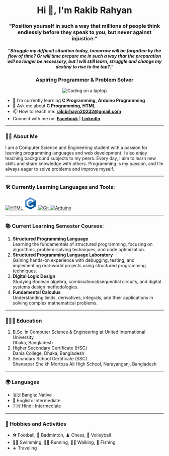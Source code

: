 <h1 align="center">Hi 👋, I'm Rakib Rahyan</h1>
<h3 align="center">"Position yourself in such a way that millions of people think endlessly before they speak to you, but never against injustice."</h3>
<h5 align="center">"Struggle my difficult situation today, tomorrow will be forgotten by the flow of time? Or will time prepare me in such a way that the preparation will no longer be necessary, but I will still learn, struggle and change my destiny to rise to the top?."</h5>

<h3 align="center">Aspiring Programmer & Problem Solver</h3>

<p align="center"> 
    <img src="https://thumbor.forbes.com/thumbor/fit-in/1290x/https://www.forbes.com/advisor/wp-content/uploads/2023/07/computer-coding.jpg" alt="Coding on a laptop" width="600"/>
</p>

- 🌱 I’m currently learning **C Programming, Arduino Programming**
- 💬 Ask me about **C Programming, HTML**
- 📫 How to reach me: **rakibrhayn20232@gmail.com**
- Connect with me on: [**Facebook**](https://www.facebook.com/profile.php?id=61556517414774) | [**LinkedIn**](https://www.linkedin.com/feed/?trk=guest_homepage-basic_google-one-tap-submit)

---

<h3>🙋‍♂️ About Me</h3>
<p>
    I am a Computer Science and Engineering student with a passion for learning programming languages and web development. I also enjoy teaching background subjects to my peers. Every day, I aim to learn new skills and share knowledge with others. Programming is my passion, and I’m always eager to solve problems and improve myself.
</p>

---

<h3>🛠️ Currently Learning Languages and Tools:</h3>
<p align="left"> 
    <a href="https://developer.mozilla.org/en-US/docs/Web/HTML" target="_blank" rel="noreferrer">
        <img src="https://encrypted-tbn0.gstatic.com/images?q=tbn:ANd9GcRsubI1xnS2EsbFC7IKOtHXy3o2yp5zNGHX8-mLk-0nVw&s" alt="HTML" width="40" height="40"/>
    </a>
    <a href="https://www.cprogramming.com/" target="_blank" rel="noreferrer"> 
        <img src="https://raw.githubusercontent.com/devicons/devicon/master/icons/c/c-original.svg" alt="C" width="40" height="40"/> 
    </a> 
    <a href="https://git-scm.com/" target="_blank" rel="noreferrer"> 
        <img src="https://www.vectorlogo.zone/logos/git-scm/git-scm-icon.svg" alt="Git" width="40" height="40"/> 
    </a> 
    <a href="https://docs.arduino.cc/learn/" target="_blank" rel="noreferrer"> 
        <img src="https://upload.wikimedia.org/wikipedia/commons/8/87/Arduino_Logo.svg" alt="Arduino" width="40" height="40"/> 
    </a> 
</p>

---

<h3>📚 Current Learning Semester Courses:</h3>
<ol>
  <li>
    <strong>Structured Programming Language</strong> <br>
    Learning the fundamentals of structured programming, focusing on algorithms, problem-solving techniques, and code optimization.
  </li>
  <li>
    <strong>Structured Programming Language Laboratory</strong> <br>
    Gaining hands-on experience with debugging, testing, and implementing real-world projects using structured programming techniques.
  </li>
  <li>
    <strong>Digital Logic Design</strong> <br>
    Studying Boolean algebra, combinational/sequential circuits, and digital systems design methodologies.
  </li>
  <li>
    <strong>Fundamental Calculus</strong> <br>
    Understanding limits, derivatives, integrals, and their applications in solving complex mathematical problems.
  </li>
</ol>

---

<h3>👨🏻‍🎓 Education</h3>
<ol>
  <li>
    B.Sc. in Computer Science & Engineering at United International University <br>
    Dhaka, Bangladesh
  </li>
  <li>
    Higher Secondary Certificate (HSC) <br>
    Dania College, Dhaka, Bangladesh
  </li>
  <li>
    Secondary School Certificate (SSC) <br>
    Shanarpar Sheikh Mortoza Ali High School, Narayanganj, Bangladesh
  </li>
</ol>

---

<h3>🌍 Languages</h3>
<ul>
  <li>🇧🇩 Bangla: Native</li>
  <li>🏴 English: Intermediate</li>
  <li>🇮🇳 Hindi: Intermediate</li>
</ul>

---

<h3>🏅 Hobbies and Activities</h3>
<ul>
  <li>⚽ Football, 🏸 Badminton, ♟️ Chess, 🏐 Volleyball</li>
  <li>🏊‍♂️ Swimming, 🏃‍♂️ Running, 🚶‍♂️ Walking, 🎣 Fishing</li>
  <li>✈️ Traveling</li>
</ul>
